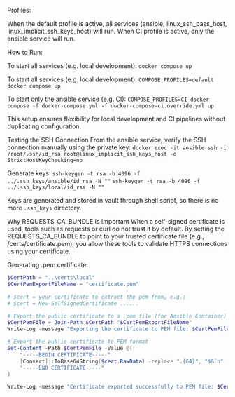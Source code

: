 Profiles:

When the default profile is active, all services (ansible, linux_ssh_pass_host, linux_implicit_ssh_keys_host) will run.
When CI profile is active, only the ansible service will run.

How to Run:

To start all services (e.g. local development):
`docker compose up`

To start all services (e.g. local development):
`COMPOSE_PROFILES=default docker compose up`

To start only the ansible service (e.g. CI):
`COMPOSE_PROFILES=CI docker compose -f docker-compose.yml -f docker-compose-ci.override.yml up`

This setup ensures flexibility for local development and CI pipelines without duplicating configuration.

Testing the SSH Connection
From the ansible service, verify the SSH connection manually using the private key:
`docker exec -it ansible ssh -i /root/.ssh/id_rsa root@linux_implicit_ssh_keys_host -o StrictHostKeyChecking=no`

Generate keys:
`ssh-keygen -t rsa -b 4096 -f ../.ssh_keys/ansible/id_rsa -N ""`
`ssh-keygen -t rsa -b 4096 -f ../.ssh_keys/local/id_rsa -N ""`

Keys are generated and stored in vault through shell script, so there is no more `.ssh_keys` directory.

Why REQUESTS_CA_BUNDLE is Important
When a self-signed certificate is used, tools such as requests or curl do not trust it by default. By setting the
REQUESTS_CA_BUNDLE to point to your trusted certificate file (e.g., /certs/certificate.pem), you allow these tools to
validate HTTPS connections using your certificate.


Generating .pem certificate:

```ps1
$CertPath = "..\certs\local"
$CertPemExportFileName = "certificate.pem"

# $cert = your certificate to extract the pem from, e.g.;
# $cert = New-SelfSignedCertificate ......

# Export the public certificate to a .pem file (for Ansible Container)
$CertPemFile = Join-Path $CertPath "$CertPemExportFileName"
Write-Log -message "Exporting the certificate to PEM file: $CertPemFile"

# Export the public certificate to PEM format
Set-Content -Path $CertPemFile -Value @(
    "-----BEGIN CERTIFICATE-----"
    [Convert]::ToBase64String($cert.RawData) -replace ".{64}", "$&`n"
    "-----END CERTIFICATE-----"
)

Write-Log -message "Certificate exported successfully to PEM file: $CertPemFile"
```